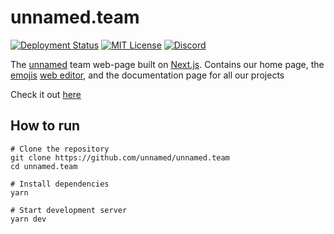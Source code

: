 # unnamed.team
[![Deployment Status](https://img.shields.io/github/deployments/yusshu/unnamed.team/production?label=deployment)](https://github.com/yusshu/unnamed.team/deployments/)
[![MIT License](https://img.shields.io/badge/license-MIT-blue)](license.txt)
[![Discord](https://img.shields.io/discord/683899335405994062)](https://discord.gg/xbba2fy)

The [unnamed](https://github.com/unnamed) team web-page built
on [Next.js](https://nextjs.org/). Contains our home page, the
[emojis](https://github.com/unnamed/emojis)
[web editor](https://unnamed.team/project/glyphs), and the 
documentation page for all our projects

Check it out [here](https://unnamed.team)

## How to run
```shell
# Clone the repository
git clone https://github.com/unnamed/unnamed.team
cd unnamed.team

# Install dependencies
yarn

# Start development server
yarn dev
```